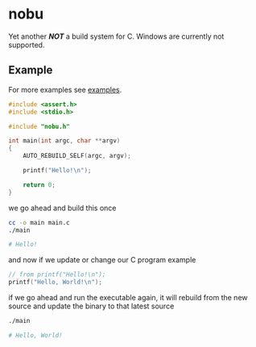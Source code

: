 # nobu
Yet another *__NOT__* a build system for C. Windows are currently not supported.

## Example
For more examples see [examples](https://github.com/Smintfy/nobu/tree/main/examples/).
```C
#include <assert.h>
#include <stdio.h>

#include "nobu.h"

int main(int argc, char **argv)
{
    AUTO_REBUILD_SELF(argc, argv);

    printf("Hello!\n");

    return 0;
}
```

we go ahead and build this once

```bash
cc -o main main.c
./main

# Hello!
```

and now if we update or change our C program example

```C
// from printf("Hello!\n");
printf("Hello, World!\n");
```

if we go ahead and run the executable again, it will rebuild from the new source and update the binary to that latest source

```bash
./main

# Hello, World!
```
